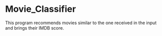 # Movie_Classifier
This program recommends movies similar to the one received in the input and brings their IMDB score.
